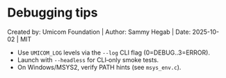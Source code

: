 # Debugging tips

Created by: Umicom Foundation | Author: Sammy Hegab | Date: 2025-10-02 | MIT

- Use `UMICOM_LOG` levels via the `--log` CLI flag (0=DEBUG..3=ERROR).
- Launch with `--headless` for CLI‑only smoke tests.
- On Windows/MSYS2, verify PATH hints (see `msys_env.c`).